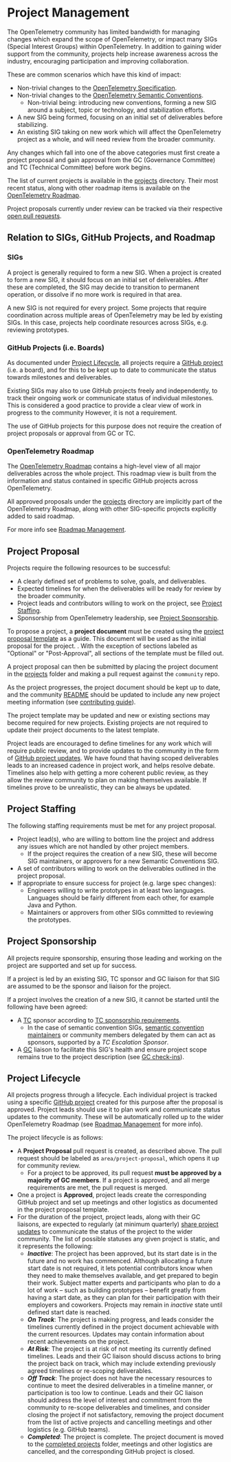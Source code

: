 # Project Management

The OpenTelemetry community has limited bandwidth for managing changes which expand the scope of OpenTelemetry, or impact many SIGs (Special Interest Groups) within OpenTelemetry.
In addition to gaining wider support from the community, projects help increase awareness across the industry, encouraging participation and improving collaboration.

These are common scenarios which have this kind of impact:

* Non-trivial changes to the [OpenTelemetry Specification](https://github.com/open-telemetry/opentelemetry-specification).
* Non-trivial changes to the [OpenTelemetry Semantic Conventions](https://github.com/open-telemetry/semantic-conventions).
  * Non-trivial being: introducing new conventions, forming a new SIG around a subject, topic or technology, and stabilization efforts.
* A new SIG being formed, focusing on an initial set of deliverables before stabilizing.
* An existing SIG taking on new work which will affect the OpenTelemetry project as a whole, and will need review from the broader community.

Any changes which fall into one of the above categories must first create a project proposal and gain approval from the GC (Governance Committee) and TC (Technical Committee) before work begins.

The list of current projects is available in the [projects](./projects) directory.
Their most recent status, along with other roadmap items is available on the [OpenTelemetry Roadmap](https://github.com/orgs/open-telemetry/projects/155).

Project proposals currently under review can be tracked via their respective [open pull requests](https://github.com/open-telemetry/community/pulls?q=is%3Aopen+is%3Apr+label%3Aarea%2Fproject-proposal).

## Relation to SIGs, GitHub Projects, and Roadmap
### SIGs

A project is generally required to form a new SIG.
When a project is created to form a new SIG, it should focus on an initial set of deliverables.
After these are completed, the SIG may decide to transition to permanent operation, or dissolve if no more work is required in that area.

A new SIG is not required for every project.
Some projects that require coordination across multiple areas of OpenTelemetry may be led by existing SIGs.
In this case, projects help coordinate resources across SIGs, e.g. reviewing prototypes.

### GitHub Projects (i.e. Boards)

As documented under [Project Lifecycle](#project-lifecycle), all projects require a [GitHub project](https://docs.github.com/en/issues/planning-and-tracking-with-projects/learning-about-projects/about-projects) (i.e. a board), and for this to be kept up to date to communicate the status towards milestones and deliverables.

Existing SIGs may also to use GitHub projects freely and independently, to track their ongoing work or communicate status of individual milestones.
This is considered a good practice to provide a clear view of work in progress to the community
However, it is not a requirement.

The use of GitHub projects for this purpose does not require the creation of project proposals or approval from GC or TC.

### OpenTelemetry Roadmap

The [OpenTelemetry Roadmap](https://github.com/orgs/open-telemetry/projects/155) contains a high-level view of all major deliverables across the whole project.
This roadmap view is built from the information and status contained in specific GitHub projects across OpenTelemetry.

All approved proposals under the [projects](./projects) directory are implicitly part of the OpenTelemetry Roadmap, along with other SIG-specific projects explicitly added to said roadmap.

For more info see [Roadmap Management](./roadmap-management.md).

## Project Proposal

Projects require the following resources to be successful:

* A clearly defined set of problems to solve, goals, and deliverables.
* Expected timelines for when the deliverables will be ready for review by the broader community.
* Project leads and contributors willing to work on the project, see [Project Staffing](#project-staffing).
* Sponsorship from OpenTelemetry leadership, see [Project Sponsorship](#project-sponsorship).

To propose a project, a **project document** must be created using the [project proposal template](project-template.md) as a guide. This document will be used as the initial proposal for the project. . With the exception of sections labeled as "Optional" or "Post-Approval", all sections of the template must be filled out.

A project proposal can then be submitted by placing the project document in the [projects](projects/) folder and making a pull request against the `community` repo.

As the project progresses, the project document should be kept up to date, and the community [README](README.md) should be updated to include any new project meeting information (see [contributing guide](https://github.com/open-telemetry/community/blob/main/CONTRIBUTING.md#updating-sig-information-on-the-readmemd)).

The project template may be updated and new or existing sections may become required for new projects. Existing projects are not required to update their project documents to the latest template.

Project leads are encouraged to define timelines for any work which will require public review, and to provide updates to the community in the form of [GitHub project updates](https://docs.github.com/en/issues/planning-and-tracking-with-projects/learning-about-projects/sharing-project-updates). We have found that having scoped deliverables leads to an increased cadence in project work, and helps resolve debate. Timelines also help with getting a more coherent public review, as they allow the review community to plan on making themselves available. If timelines prove to be unrealistic, they can be always be updated.

## Project Staffing

The following staffing requirements must be met for any project proposal.

* Project lead(s), who are willing to bottom line the project and address any issues which are not handled by other project members.
  * If the project requires the creation of a new SIG, these will become SIG maintainers, or approvers for a new Semantic Conventions SIG.
* A set of contributors willing to work on the deliverables outlined in the project proposal.
* If appropriate to ensure success for project (e.g. large spec changes):
  * Engineers willing to write prototypes in at least two languages. Languages should be fairly different from each other, for example Java and Python.
  * Maintainers or approvers from other SIGs committed to reviewing the prototypes.

## Project Sponsorship

All projects require sponsorship, ensuring those leading and working on the project are supported and set up for success.

If a project is led by an existing SIG, TC sponsor and GC liaison for that SIG are assumed to be the sponsor and liaison for the project.

If a project involves the creation of a new SIG, it cannot be started until the following have been agreed:

* A [TC](community-members.md#technical-committee) sponsor according to [TC sponsorship requirements](tech-committee-charter.md#sponsorship-requirements).
  * In the case of semantic convention SIGs, [semantic convention maintainers](https://github.com/orgs/open-telemetry/teams/specs-semconv-maintainers) or community members delegated by them can act as sponsors, supported by a _TC Escalation Sponsor_.
* A [GC](community-members.md#governance-committee) liaison to facilitate this SIG's health and ensure project scope remains true to the project description (see [GC check-ins](./gc-check-ins.md)).

## Project Lifecycle

All projects progress through a lifecycle. Each individual project is tracked using a specific [GitHub project](https://docs.github.com/en/issues/planning-and-tracking-with-projects/learning-about-projects/about-projects) created for this purpose after the proposal is approved.
Project leads should use it to plan work and communicate status updates to the community. These will be automatically rolled up to the wider OpenTelemetry Roadmap (see [Roadmap Management](./roadmap-management.md) for more info).

The project lifecycle is as follows:

* A **Project Proposal** pull request is created, as described above. The pull request should be labeled as `area/project-proposal`, which opens it up for community review.
  * For a project to be approved, its pull request **must be approved by a majority of GC members**. If a project is approved, and all merge requirements are met, the pull request is merged.
* One a project is **Approved**, project leads create the corresponding GitHub project and set up meetings and other logistics as documented in the project proposal template.
* For the duration of the project, project leads, along with their GC liaisons, are expected to regularly (at minimum quarterly) [share project updates](https://docs.github.com/en/issues/planning-and-tracking-with-projects/learning-about-projects/sharing-project-updates) to communicate the status of the project to the wider community. The list of possible statuses any given project is static, and it represents the following:
  * **_Inactive_**: The project has been approved, but its start date is in the future and no work has commenced. Although allocating a future start date is not required, it lets potential contributors know when they need to make themselves available, and get prepared to begin their work. Subject matter experts and participants who plan to do a lot of work – such as building prototypes – benefit greatly from having a start date, as they can plan for their participation with their employers and coworkers. Projects may remain in _inactive_ state until defined start date is reached.
  * **_On Track_**: The project is making progress, and leads consider the timelines currently defined in the project document achievable with the current resources. Updates may contain information about recent achievements on the project.
  * **_At Risk_**: The project is at risk of not meeting its currently defined timelines. Leads and their GC liaison should discuss actions to bring the project back on track, which may include extending previously agreed timelines or re-scoping deliverables.
  * **_Off Track_**: The project does not have the necessary resources to continue to meet the desired deliverables in a timeline manner, or participation is too low to continue. Leads and their GC liaison should address the level of interest and commitment from the community to re-scope deliverables and timelines, and consider closing the project if not satisfactory, removing the project document from the list of active projects and cancelling meetings and other logistics (e.g. GitHub teams).
  * **_Completed_**: The project is complete. The project document is moved to the [completed projects](projects/completed-projects/) folder, meetings and other logistics are cancelled, and the corresponding GitHub project is closed.
